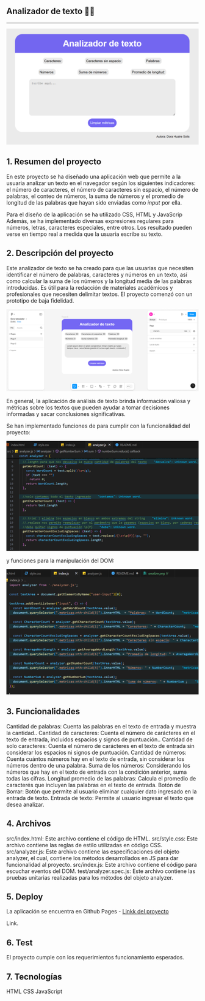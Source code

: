 
## Analizador de texto 📑📖

***
![analizador final](/analizador.png)

## 1. Resumen del proyecto

En este proyecto se ha diseñado una aplicación web que permite a la usuaria analizar un texto en el navegador según los siguientes indicadores: el número de caracteres, el número de caracteres sin espacio, el número de palabras, el conteo de números, la suma de números y el promedio de longitud de las palabras que hayan sido enviadas como _input_ por ella.  

Para el diseño de la aplicación se ha utilizado CSS, HTML y JavaScrip
Además, se ha implementado diversas expresiones regulares para números, letras, caracteres especiales, entre otros. Los resultado pueden verse en tiempo real a medida que la usuaria escribe su texto.

## 2. Descripción del proyecto

Este analizador de texto se ha creado para que las usuarias que necesiten identificar el número de palabras, caracteres y números en un texto, así como calcular la suma de los números y la longitud media de las palabras introducidas. Es útil para la redacción de materiales académicos y profesionales que necesiten delimitar textos. El proyecto comenzó con un prototipo de baja fidelidad.

![figma](/figma.png)

En general, la aplicación de análisis de texto brinda información valiosa y métricas sobre los textos que pueden ayudar a tomar decisiones informadas y sacar conclusiones significativas.

Se han implementado funciones de para cumplir con la funcionalidad del proyecto:

![codigo del analyzer](/analizer.png)

y funciones para la manipulación del DOM:

![codigo del analyzer](/dom.png)

## 3. Funcionalidades

Cantidad de palabras: Cuenta las palabras en el texto de entrada y muestra la cantidad..
Cantidad de caracteres: Cuenta el número de carácteres en el texto de entrada, incluidos espacios y signos de puntuación..
Cantidad de solo caracteres: Cuenta el número de carácteres en el texto de entrada sin considerar los espacios ni signos de puntuación.
Cantidad de números: Cuenta cuántos números hay en el texto de entrada, sin considerar los números dentro de una palabra.
Suma de los números: Considerando los números que hay en el texto de entrada con la condición anterior, suma todas las cifras.
Longitud promedio de las palabras: Calcula el promedio de caracterés que incluyen las palabras en el texto de entrada.
Botón de Borrar: Botón que permite al usuario eliminar cualquier dato ingresado en la entrada de texto.
Entrada de texto: Permite al usuario ingresar el texto que desea analizar.

## 4. Archivos

src/index.html: Este archivo contiene el código de HTML.
src/style.css: Este archivo contiene las reglas de estilo utilizadas en código CSS.
src/analyzer.js: Este archivo contiene las especificaciones del objeto analyzer, el cual, contiene los métodos desarrollados en JS para dar funcionalidad al proyecto.
src/index.js: Este archivo contiene el código para escuchar eventos del DOM.
test/analyzer.spec.js: Este archivo contiene las pruebas unitarias realizadas para los métodos del objeto analyzer.

## 5. Deploy

La aplicación se encuentra en Github Pages - [Linkk del proyecto](https://dorahuaire.github.io/DEV015-text-analyzer/src/)

Link.

## 6. Test

El proyecto cumple con los requerimientos funcionamiento esperados.

## 7. Tecnologías
HTML
CSS
JavaScript